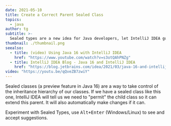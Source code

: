 ```yaml
---
date: 2021-05-10
title: Create a Correct Parent Sealed Class
topics:
  - java
author: tg
subtitle: >-
  Sealed types are a new idea for Java developers, let IntelliJ IDEA guide you in how to use them.
thumbnail: ./thumbnail.png
seealso:
  - title: (video) Using Java 16 with IntelliJ IDEA
    href: "https://www.youtube.com/watch?v=s3otQAhPNZg"
  - title: IntelliJ IDEA Blog - Java 16 and IntelliJ IDEA
    href: "https://blog.jetbrains.com/idea/2021/03/java-16-and-intellij-idea"
video: "https://youtu.be/qQveZB7zwiY"
---
```


Sealed classes (a preview feature in Java 16) are a way to take control of the inheritance hierarchy of our classes. If we have a sealed class like this one, IntelliJ IDEA will tell us we need to "permit" the child class so it can extend this parent. It will also automatically make changes if it can.

Experiment with Sealed Types, use <kbd>Alt+Enter</kbd> (Windows/Linux) to see and accept suggestions.
